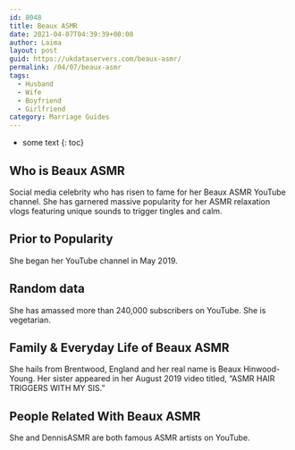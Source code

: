 ```yaml
---
id: 8048
title: Beaux ASMR
date: 2021-04-07T04:39:39+00:00
author: Laima
layout: post
guid: https://ukdataservers.com/beaux-asmr/
permalink: /04/07/beaux-asmr
tags:
  - Husband
  - Wife
  - Boyfriend
  - Girlfriend
category: Marriage Guides
---
```


* some text
{: toc}


## Who is Beaux ASMR
                  
                  
                  
Social media celebrity who has risen to fame for her Beaux ASMR YouTube channel. She has garnered massive popularity for her ASMR relaxation vlogs featuring unique sounds to trigger tingles and calm.
                  
              
            
              
            
                
                
                
## Prior to Popularity
                  
                  
                  
She began her YouTube channel in May 2019.
                  
              
            
              
            
                
                
                
## Random data
                  
                  
                  
She has amassed more than 240,000 subscribers on YouTube. She is vegetarian. 
                  
              
            
              
            
                
                
                
## Family & Everyday Life of Beaux ASMR
                  
                  
                  
She hails from Brentwood, England and her real name is Beaux Hinwood-Young. Her sister appeared in her August 2019 video titled, &#8220;ASMR HAIR TRIGGERS WITH MY SIS.&#8221;
                  
              
            
              
            
                
                
                
## People Related With Beaux ASMR
                  
                  
                  
She and DennisASMR are both famous ASMR artists on YouTube.
                  
              
            
              
            
                
              
            
              
              
            
            
              
            
          
          
          